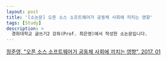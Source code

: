 ```yaml
---
layout: post
title: '[소논문] 오픈 소스 소프트웨어가 공동체 사회에 끼치는 영향'
tags: [Study]
description: >
  경희대학교 글쓰기2 강좌(Prof. 최은영)에서 작성한 소논문입니다.
---
```


[정준영, "오픈 소스 소프트웨어가 공동체 사회에 끼치는 영향", 2017. 01](https://github.com/sauber92/sauber92.github.io/blob/master/_posts/Junyoung-paper.pdf)